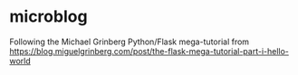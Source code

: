 # microblog
Following the Michael Grinberg Python/Flask mega-tutorial from https://blog.miguelgrinberg.com/post/the-flask-mega-tutorial-part-i-hello-world
